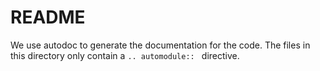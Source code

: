 # README

We use autodoc to generate the documentation for the code. The files
in this directory only contain a ``.. automodule:: `` directive.

